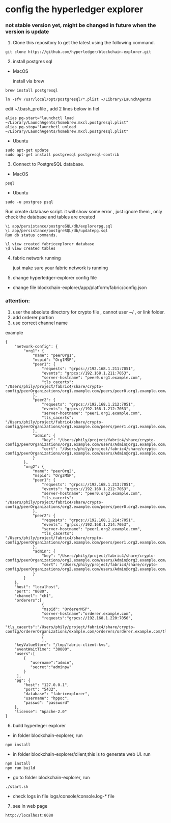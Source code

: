 # config the hyperledger explorer
### not stable version yet, might be changed in future when the version is update

1. Clone this repository to get the latest using the following command.
```
git clone https://github.com/hyperledger/blockchain-explorer.git
```

2. install postgres sql 

* MacOS

    install via brew 

```
brew install postgresql

ln -sfv /usr/local/opt/postgresql/*.plist ~/Library/LaunchAgents
```

edit ~/.bash_profile , add 2 lines below in fiel
```
alias pg-start="launchctl load ~/Library/LaunchAgents/homebrew.mxcl.postgresql.plist"
alias pg-stop="launchctl unload ~/Library/LaunchAgents/homebrew.mxcl.postgresql.plist"
```

* Ubuntu
```
sudo apt-get update
sudo apt-get install postgresql postgresql-contrib
```

3. Connect to PostgreSQL database.

* MacOS
```
psql
```
* Ubuntu
```
sudo -u postgres psql
```
Run create database script. it will show some error , just ignore them , only check the database and tables are created
```
\i app/persistance/postgreSQL/db/explorerpg.sql
\i app/persistance/postgreSQL/db/updatepg.sql
Run db status commands.

\l view created fabricexplorer database
\d view created tables
```

4. fabric network running

    just make sure your fabric network is running

5. change hyperledger-explorer config file

* change file blockchain-explorer/app/platform/fabric/config.json

### attention:

1. user the absolute directory for crypto file , cannot user ~/ , or link folder.
2. add orderer portion
3. use correct channel name

example 

```
{
	"network-config": {
		"org1": {
			"name": "peerOrg1",
			"mspid": "Org1MSP",
			"peer1": {
				"requests": "grpcs://192.168.1.211:7051",
				"events": "grpcs://192.168.1.211:7053",
				"server-hostname": "peer0.org1.example.com",
				"tls_cacerts": "/Users/phily/project/fabric4/share/crypto-config/peerOrganizations/org1.example.com/peers/peer0.org1.example.com/tls/ca.crt"
			},
			"peer2": {
				"requests": "grpcs://192.168.1.212:7051",
				"events": "grpcs://192.168.1.212:7053",
				"server-hostname": "peer1.org1.example.com",
				"tls_cacerts": "/Users/phily/project/fabric4/share/crypto-config/peerOrganizations/org1.example.com/peers/peer1.org1.example.com/tls/ca.crt"
			},
			"admin": {
				"key": "/Users/phily/project/fabric4/share/crypto-config/peerOrganizations/org1.example.com/users/Admin@org1.example.com/msp/keystore",
				"cert": "/Users/phily/project/fabric4/share/crypto-config/peerOrganizations/org1.example.com/users/Admin@org1.example.com/msp/signcerts"
			}
		},
		"org2": {
			"name": "peerOrg2",
			"mspid": "Org2MSP",
			"peer1": {
				"requests": "grpcs://192.168.1.213:7051",
				"events": "grpcs://192.168.1.212:7053",
				"server-hostname": "peer0.org2.example.com",
				"tls_cacerts": "/Users/phily/project/fabric4/share/crypto-config/peerOrganizations/org2.example.com/peers/peer0.org2.example.com/tls/ca.crt"
			},
			"peer2": {
				"requests": "grpcs://192.168.1.214:7051",
				"events": "grpcs://192.168.1.214:7053",
				"server-hostname": "peer1.org2.example.com",
				"tls_cacerts": "/Users/phily/project/fabric4/share/crypto-config/peerOrganizations/org2.example.com/peers/peer1.org2.example.com/tls/ca.crt"
			},
			"admin": {
				"key": "/Users/phily/project/fabric4/share/crypto-config/peerOrganizations/org2.example.com/users/Admin@org2.example.com/msp/keystore",
				"cert": "/Users/phily/project/fabric4/share/crypto-config/peerOrganizations/org2.example.com/users/Admin@org2.example.com/msp/signcerts"
			}
		}
	},
	"host": "localhost",
	"port": "8080",
	"channel": "ch1",
	"orderers":[
				{
				"mspid": "OrdererMSP",
				"server-hostname":"orderer.example.com",
				"requests":"grpcs://192.168.1.220:7050",
				"tls_cacerts":"/Users/phily/project/fabric4/share/crypto-config/ordererOrganizations/example.com/orderers/orderer.example.com/tls/ca.crt"
				}
				],
	"keyValueStore": "/tmp/fabric-client-kvs",
	"eventWaitTime": "30000",
	"users":[
		{
		   "username":"admin",
		   "secret":"adminpw"
		}
	 ],
	"pg": {
		"host": "127.0.0.1",
		"port": "5432",
		"database": "fabricexplorer",
		"username": "hppoc",
		"passwd": "password"
	},
	"license": "Apache-2.0"
}

```

6. build hyperleger explorer

* in folder blockchain-explorer, run 
```
npm install
```

* in folder blockchain-explorer/client,this is to generate web UI. run
```
npm install
npm run build
```

* go to folder blockchain-explorer, run 
```
./start.sh
```

* check logs in file 
logs/console/console.log-* file

7. see in web page
```
http://localhost:8080
```